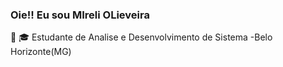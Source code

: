 ###  Oie!! Eu sou MIreli OLieveira

📌 🎓 Estudante de Analise e Desenvolvimento de Sistema -Belo Horizonte(MG)

  
 
